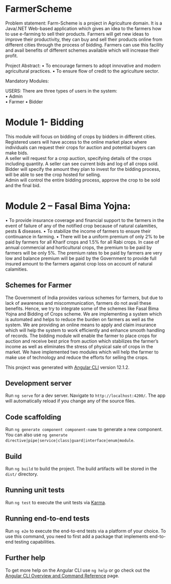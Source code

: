 # FarmerScheme

Problem statement:  Farm-Scheme is a project in Agriculture domain. It is a Java/.NET Web-based application which gives an idea to the farmers how to use e-farming to sell their products. Farmers will get new ideas to improve their productivity, they can buy and sell their products online from different cities through the process of bidding.  Farmers can use this facility and avail benefits of different schemes available which will increase their profit.  
 
Project Abstract: 
• To encourage farmers to adopt innovative and modern agricultural practices.
•  To ensure flow of credit to the agriculture sector.  
 
Mandatory Modules: 
 
USERS:  There are three types of users in the system:  
• Admin  
• Farmer 
• Bidder  
 
# Module 1- Bidding 
 
This module will focus on bidding of crops by bidders in different cities. Registered users will have access to the online market place where individuals can request their crops for auction and potential buyers can make bids.  
A seller will request for a crop auction, specifying details of the crops including quantity. A seller can see current bids and log of all crops sold. 
Bidder will specify the amount they plan to invest for the bidding process, will be able to see the crop hosted for selling.  
Admin will control the entire bidding process, approve the crop to be sold and the final bid. 
 
 
 
# Module 2 – Fasal Bima Yojna:  
 
• To provide insurance coverage and financial support to the farmers in the event of failure of any of the notified crop because of natural calamities, pests & diseases.  • To stabilize the income of farmers to ensure their continuance in farming.
• There will be a uniform premium of only 2% to be paid by farmers for all Kharif crops and 1.5% for all Rabi crops. In case of annual commercial and horticultural crops, the premium to be paid by farmers will be only 5%. The premium rates to be paid by farmers are very low and balance premium will be paid by the Government to provide full insured amount to the farmers against crop loss on account of natural calamities.  
 
## Schemes for Farmer 

The Government of India provides various schemes for farmers, but due to lack of awareness and miscommunication, farmers do not avail these benefits. Hence, we try to integrate some of the schemes like Fasal Bima Yojna and Bidding of Crops scheme. 
We are implementing a system which is automated and helps to reduce the burden on farmers as well as the system. We are providing an online means to apply and claim insurance which will help the system to work efficiently and enhance smooth handling of records. 
The bidding module will enable the farmer to place crops for auction and receive best price from auction which stabilizes the farmer’s income as well as eliminates the stress of physical sale of crops in the market. We have implemented two modules which will help the farmer to make use of technology and reduce the efforts for selling the crops. 
 
 

This project was generated with [Angular CLI](https://github.com/angular/angular-cli) version 12.1.2.

## Development server

Run `ng serve` for a dev server. Navigate to `http://localhost:4200/`. The app will automatically reload if you change any of the source files.

## Code scaffolding

Run `ng generate component component-name` to generate a new component. You can also use `ng generate directive|pipe|service|class|guard|interface|enum|module`.

## Build

Run `ng build` to build the project. The build artifacts will be stored in the `dist/` directory.

## Running unit tests

Run `ng test` to execute the unit tests via [Karma](https://karma-runner.github.io).

## Running end-to-end tests

Run `ng e2e` to execute the end-to-end tests via a platform of your choice. To use this command, you need to first add a package that implements end-to-end testing capabilities.

## Further help

To get more help on the Angular CLI use `ng help` or go check out the [Angular CLI Overview and Command Reference](https://angular.io/cli) page.
